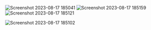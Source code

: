 ![Screenshot 2023-08-17 185041](https://github.com/karansingh21202/Eco/assets/131647871/b4de6f35-6b37-468e-bc1e-98f4debf51a9)
![Screenshot 2023-08-17 185159](https://github.com/karansingh21202/Eco/assets/131647871/c32a678e-7c83-45af-848a-6992a9ebf995)
![Screenshot 2023-08-17 185121](https://github.com/karansingh21202/Eco/assets/131647871/4cbf548c-3145-4d6b-b0ad-64945bee6f07)

![Screenshot 2023-08-17 185102](https://github.com/karansingh21202/Eco/assets/131647871/78b9447e-772f-4bd3-9d77-832b62299c0d)
